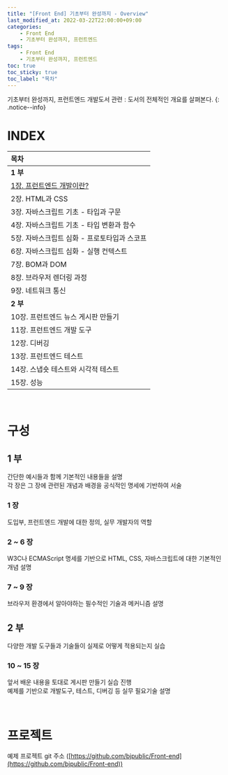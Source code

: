 ```yaml
---
title: "[Front End] 기초부터 완성까지 - Overview"
last_modified_at: 2022-03-22T22:00:00+09:00
categories:
    - Front End
    - 기초부터 완성까지, 프런트엔드
tags:
    - Front End
    - 기초부터 완성까지, 프런트엔드
toc: true
toc_sticky: true
toc_label: "목차"
---
```


기초부터 완성까지, 프런트엔드 개발도서 관련 : 도서의 전체적인 개요를 살펴본다.
{: .notice--info}

# INDEX

| 목차                                                                      |
|:------------------------------------------------------------------------|
| **1 부**                                                                 |
| [1장. 프런트엔드 개발이란?](front%20end/기초부터%20완성까지,%20프런트엔드/front-end-basic-01/) |
| 2장. HTML과 CSS                                                           |
| 3장. 자바스크립트 기초 - 타입과 구문                                                  |
| 4장. 자바스크립트 기초 - 타입 변환과 함수                                               |
| 5장. 자바스크립트 심화 - 프로토타입과 스코프                                              |
| 6장. 자바스크립트 심화 - 실행 컨텍스트                                                 |
| 7장. BOM과 DOM                                                            |
| 8장. 브라우저 렌더링 과정                                                         |
| 9장. 네트워크 통신                                                             |
| **2 부**                                                                 |
| 10장. 프런트엔드 뉴스 게시판 만들기                                                   |
| 11장. 프런트엔드 개발 도구                                                        |
| 12장. 디버깅                                                                |
| 13장. 프런트엔드 테스트                                                          |
| 14장. 스냅숏 테스트와 시각적 테스트                                                   |
| 15장. 성능                                                                 |


<br/>

# 구성

## 1 부

간단한 예시들과 함께 기본적인 내용들을 설명<br>
각 장은 그 장에 관련된 개념과 배경을 공식적인 명세에 기반하여 서술

### 1 장
도입부, 프런트엔드 개발에 대한 정의, 실무 개발자의 역할

### 2 ~ 6 장 
W3C나 ECMAScript 명세를 기반으로 HTML, CSS, 자바스크립트에 대한 기본적인 개념 설명

### 7 ~ 9 장
브라우저 환경에서 알아야하는 필수적인 기술과 메커니즘 설명

## 2 부

다양한 개발 도구들과 기술들이 실제로 어떻게 적용되는지 실습

### 10 ~ 15 장
앞서 배운 내용을 토대로 게시판 만들기 실습 진행<br>
예제를 기반으로 개발도구, 테스트, 디버깅 등 실무 필요기술 설명

<br/>

# 프로젝트

예제 프로젝트 git 주소 ([https://github.com/bjpublic/Front-end](https://github.com/bjpublic/Front-end))